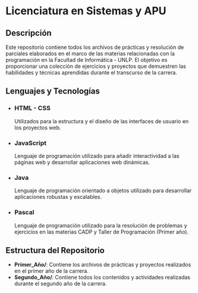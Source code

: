# Licenciatura en Sistemas y APU

## Descripción

Este repositorio contiene todos los archivos de prácticas y resolución de parciales elaborados en el marco de las materias relacionadas con la programación en la Facultad de Informática - UNLP. El objetivo es proporcionar una colección de ejercicios y proyectos que demuestren las habilidades y técnicas aprendidas durante el transcurso de la carrera.

## Lenguajes y Tecnologías

- ### HTML - CSS

  Utilizados para la estructura y el diseño de las interfaces de usuario en los proyectos web.

- ### JavaScript

  Lenguaje de programación utilizado para añadir interactividad a las páginas web y desarrollar aplicaciones web dinámicas.

- ### Java

  Lenguaje de programación orientado a objetos utilizado para desarrollar aplicaciones robustas y escalables.

- ### Pascal

  Lenguaje de programación utilizado para la resolución de problemas y ejercicios en las materias CADP y Taller de Programación (Primer año).

## Estructura del Repositorio

- **Primer_Año/**: Contiene los archivos de prácticas y proyectos realizados en el primer año de la carrera.
- **Segundo_Año/**: Contiene todos los contenidos y actividades realizadas durante el segundo año de la carrera.